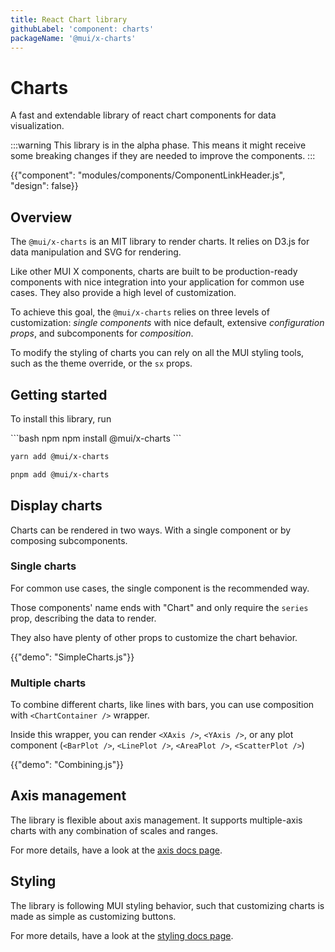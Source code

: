 ```yaml
---
title: React Chart library
githubLabel: 'component: charts'
packageName: '@mui/x-charts'
---
```


# Charts

<p class="description">A fast and extendable library of react chart components for data visualization.</p>

:::warning
This library is in the alpha phase. This means it might receive some breaking changes if they are needed to improve the components.
:::

{{"component": "modules/components/ComponentLinkHeader.js", "design": false}}

## Overview

The `@mui/x-charts` is an MIT library to render charts.
It relies on D3.js for data manipulation and SVG for rendering.

Like other MUI X components, charts are built to be production-ready components with nice integration into your application for common use cases.
They also provide a high level of customization.

To achieve this goal, the `@mui/x-charts` relies on three levels of customization:
_single components_ with nice default, extensive _configuration props_, and subcomponents for _composition_.

To modify the styling of charts you can rely on all the MUI styling tools, such as the theme override, or the `sx` props.

## Getting started

To install this library, run

<codeblock storageKey="package-manager">
```bash npm
npm install @mui/x-charts
```

```bash yarn
yarn add @mui/x-charts
```

```bash pnpm
pnpm add @mui/x-charts
```

</codeblock>

## Display charts

Charts can be rendered in two ways.
With a single component or by composing subcomponents.

### Single charts

For common use cases, the single component is the recommended way.

Those components' name ends with "Chart" and only require the `series` prop, describing the data to render.

They also have plenty of other props to customize the chart behavior.

{{"demo": "SimpleCharts.js"}}

### Multiple charts

To combine different charts, like lines with bars, you can use composition with `<ChartContainer />` wrapper.

Inside this wrapper, you can render `<XAxis />`, `<YAxis />`, or any plot component (`<BarPlot />`, `<LinePlot />`, `<AreaPlot />`, `<ScatterPlot />`)

{{"demo": "Combining.js"}}

## Axis management

The library is flexible about axis management.
It supports multiple-axis charts with any combination of scales and ranges.

For more details, have a look at the [axis docs page](/x/react-charts/axis/).

## Styling

The library is following MUI styling behavior, such that customizing charts is made as simple as customizing buttons.

For more details, have a look at the [styling docs page](/x/react-charts/styling/).
